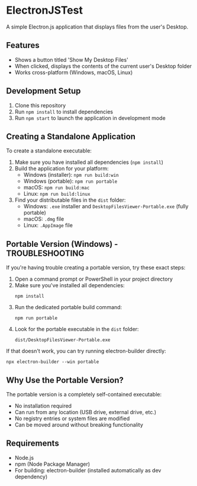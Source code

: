 # ElectronJSTest

A simple Electron.js application that displays files from the user's Desktop.

## Features

- Shows a button titled 'Show My Desktop Files'
- When clicked, displays the contents of the current user's Desktop folder
- Works cross-platform (Windows, macOS, Linux)

## Development Setup

1. Clone this repository
2. Run `npm install` to install dependencies
3. Run `npm start` to launch the application in development mode

## Creating a Standalone Application

To create a standalone executable:

1. Make sure you have installed all dependencies (`npm install`)
2. Build the application for your platform:
   - Windows (installer): `npm run build:win`
   - Windows (portable): `npm run portable`
   - macOS: `npm run build:mac`
   - Linux: `npm run build:linux`
3. Find your distributable files in the `dist` folder:
   - Windows: `.exe` installer and `DesktopFilesViewer-Portable.exe` (fully portable)
   - macOS: `.dmg` file
   - Linux: `.AppImage` file

## Portable Version (Windows) - TROUBLESHOOTING

If you're having trouble creating a portable version, try these exact steps:

1. Open a command prompt or PowerShell in your project directory
2. Make sure you've installed all dependencies:
   ```
   npm install
   ```
3. Run the dedicated portable build command:
   ```
   npm run portable
   ```
4. Look for the portable executable in the `dist` folder:
   ```
   dist/DesktopFilesViewer-Portable.exe
   ```

If that doesn't work, you can try running electron-builder directly:
```
npx electron-builder --win portable
```

## Why Use the Portable Version?

The portable version is a completely self-contained executable:
- No installation required
- Can run from any location (USB drive, external drive, etc.)
- No registry entries or system files are modified
- Can be moved around without breaking functionality

## Requirements

- Node.js
- npm (Node Package Manager)
- For building: electron-builder (installed automatically as dev dependency)

